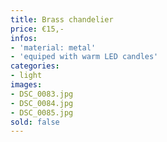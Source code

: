 ```yaml
---
title: Brass chandelier
price: €15,-
infos:
- 'material: metal'
- 'equiped with warm LED candles'
categories:
- light
images:
- DSC_0083.jpg
- DSC_0084.jpg
- DSC_0085.jpg
sold: false
---
```

